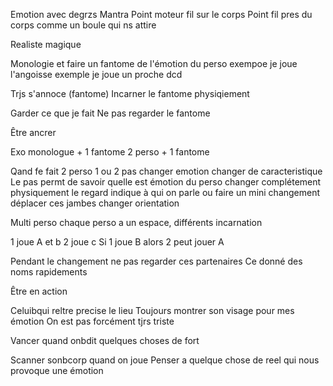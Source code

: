 Emotion avec degrzs
Mantra
Point moteur fil sur le corps
Point fil pres du corps comme un boule qui ns attire

Realiste magique

Monologie et faire un fantome de l'émotion du perso exempoe je joue l'angoisse exemple je joue un proche dcd

Trjs s'annoce (fantome)
Incarner le fantome physiqiement

Garder ce que je fait
Ne pas regarder le fantome

Être ancrer


Exo monologue + 1 fantome
2 perso + 1 fantome

Qand fe fait 2 perso 1 ou 2 pas changer emotion changer de caracteristique
Le pas permt de savoir quelle est émotion du perso changer complétement physiquement le regard indique à qui on parle ou faire un mini changement déplacer ces jambes changer orientation


Multi perso chaque perso a un espace, différents incarnation

1 joue A et b
2 joue c
Si 1 joue B alors 2 peut jouer A

Pendant le changement ne pas regarder ces partenaires
Ce donné des noms rapidements

Être en action

Celuibqui reltre precise le lieu
Toujours montrer son visage pour mes émotion
On est pas forcément tjrs triste

Vancer quand onbdit quelques choses de fort

Scanner  sonbcorp quand on joue
Penser a quelque chose de reel qui nous provoque une émotion 


